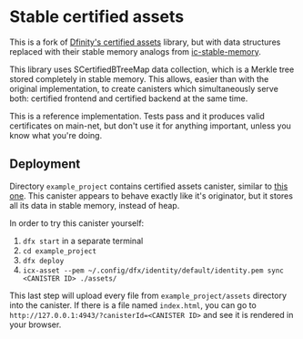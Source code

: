# Stable certified assets

This is a fork of [Dfinity's certified assets](https://github.com/dfinity/sdk/tree/master/src/canisters/frontend/ic-certified-assets) 
library, but with data structures replaced with their stable memory analogs 
from [ic-stable-memory](https://github.com/seniorjoinu/ic-stable-memory).

This library uses SCertifiedBTreeMap data collection, which is a Merkle tree stored completely in stable memory. This 
allows, easier than with the original implementation, to create canisters which simultaneously serve both: certified frontend 
and certified backend at the same time.

This is a reference implementation. Tests pass and it produces valid certificates on main-net, but don't use it for anything 
important, unless you know what you're doing.

## Deployment
Directory `example_project` contains certified assets canister, similar to [this one](https://github.com/dfinity/sdk/tree/master/src/canisters/frontend/ic-frontend-canister).
This canister appears to behave exactly like it's originator, but it stores all its data in stable memory, instead of heap.

In order to try this canister yourself:
1. `dfx start` in a separate terminal
2. `cd example_project`
3. `dfx deploy`
4. `icx-asset --pem ~/.config/dfx/identity/default/identity.pem sync <CANISTER ID> ./assets/`

This last step will upload every file from `example_project/assets` directory into the canister. If there is a file named
`index.html`, you can go to `http://127.0.0.1:4943/?canisterId=<CANISTER ID>` and see it is rendered in your browser.